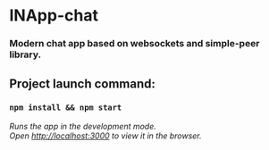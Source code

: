 # INApp-chat

### Modern chat app based on websockets and simple-peer library.



## Project launch command:
### `npm install && npm start`
*Runs the app in the development mode.\
Open [http://localhost:3000](http://localhost:3000) to view it in the browser.*

###
